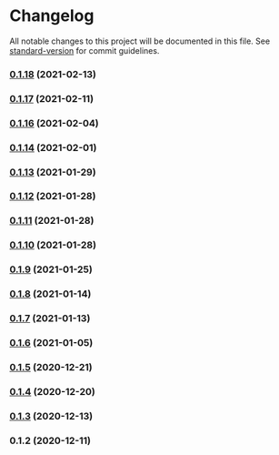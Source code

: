 # Changelog

All notable changes to this project will be documented in this file. See [standard-version](https://github.com/conventional-changelog/standard-version) for commit guidelines.

### [0.1.18](https://github.com/xtokenmarket/xtoken-js/compare/v0.1.17...v0.1.18) (2021-02-13)

### [0.1.17](https://github.com/xtokenmarket/xtoken-js/compare/v0.1.16...v0.1.17) (2021-02-11)

### [0.1.16](https://github.com/xtokenmarket/xtoken-js/compare/v0.1.14...v0.1.16) (2021-02-04)

### [0.1.14](https://github.com/xtokenmarket/xtoken-js/compare/v0.1.13...v0.1.14) (2021-02-01)

### [0.1.13](https://github.com/xtokenmarket/xtoken-js/compare/v0.1.12...v0.1.13) (2021-01-29)

### [0.1.12](https://github.com/xtokenmarket/xtoken-js/compare/v0.1.11...v0.1.12) (2021-01-28)

### [0.1.11](https://github.com/xtokenmarket/xtoken-js/compare/v0.1.10...v0.1.11) (2021-01-28)

### [0.1.10](https://github.com/xtokenmarket/xtoken-js/compare/v0.1.9...v0.1.10) (2021-01-28)

### [0.1.9](https://github.com/xtokenmarket/xtoken-js/compare/v0.1.8...v0.1.9) (2021-01-25)

### [0.1.8](https://github.com/xtokenmarket/xtoken-js/compare/v0.1.7...v0.1.8) (2021-01-14)

### [0.1.7](https://github.com/xtokenmarket/xtoken-js/compare/v0.1.6...v0.1.7) (2021-01-13)

### [0.1.6](https://github.com/xtokenmarket/xtoken-js/compare/v0.1.5...v0.1.6) (2021-01-05)

### [0.1.5](https://github.com/xtokenmarket/xtoken-js/compare/v0.1.4...v0.1.5) (2020-12-21)

### [0.1.4](https://github.com/xtokenmarket/xtoken-js/compare/v0.1.3...v0.1.4) (2020-12-20)

### [0.1.3](https://github.com/xtokenmarket/xtoken-js/compare/v0.1.2...v0.1.3) (2020-12-13)

### 0.1.2 (2020-12-11)
